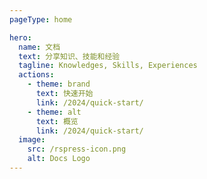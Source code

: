 ```yaml
---
pageType: home

hero:
  name: 文档
  text: 分享知识、技能和经验
  tagline: Knowledges, Skills, Experiences
  actions:
    - theme: brand
      text: 快速开始
      link: /2024/quick-start/
    - theme: alt
      text: 概览
      link: /2024/quick-start/
  image:
    src: /rspress-icon.png
    alt: Docs Logo
---
```

